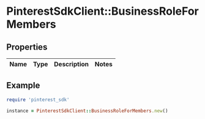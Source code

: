 # PinterestSdkClient::BusinessRoleForMembers

## Properties

| Name | Type | Description | Notes |
| ---- | ---- | ----------- | ----- |

## Example

```ruby
require 'pinterest_sdk'

instance = PinterestSdkClient::BusinessRoleForMembers.new()
```

